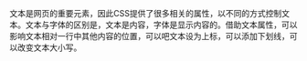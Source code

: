 文本是网页的重要元素，因此CSS提供了很多相关的属性，以不同的方式控制文本。文本与字体的区别是，文本是内容，字体是显示内容的。借助文本属性，可以影响文本相对一行中其他内容的位置，可以吧文本设为上标，可以添加下划线，可以改变文本大小写。